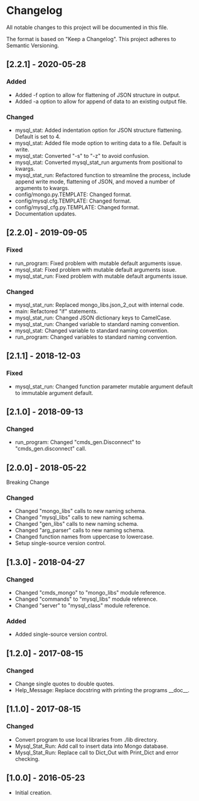 # Changelog
All notable changes to this project will be documented in this file.

The format is based on "Keep a Changelog".  This project adheres to Semantic Versioning.


## [2.2.1] - 2020-05-28
### Added
- Added -f option to allow for flattening of JSON structure in output.
- Added -a option to allow for append of data to an existing output file.

### Changed
- mysql_stat:  Added indentation option for JSON structure flattening.  Default is set to 4.
- mysql_stat:  Added file mode option to writing data to a file.  Default is write.
- mysql_stat:  Converted "-s" to "-z" to avoid confusion.
- mysql_stat:  Converted mysql_stat_run arguments from positional to kwargs.
- mysql_stat_run:  Refactored function to streamline the process, include append write mode, flattening of JSON, and moved a number of arguments to kwargs.
- config/mongo.py.TEMPLATE:  Changed format.
- config/mysql.cfg.TEMPLATE:  Changed format.
- config/mysql_cfg.py.TEMPLATE:  Changed format.
- Documentation updates.


## [2.2.0] - 2019-09-05
### Fixed
- run_program:  Fixed problem with mutable default arguments issue.
- mysql_stat:  Fixed problem with mutable default arguments issue.
- mysql_stat_run:  Fixed problem with mutable default arguments issue.

### Changed
- mysql_stat_run: Replaced mongo_libs.json_2_out with internal code.
- main:  Refactored "if" statements.
- mysql_stat_run:  Changed JSON dictionary keys to CamelCase.
- mysql_stat_run:  Changed variable to standard naming convention.
- mysql_stat:  Changed variable to standard naming convention.
- run_program:  Changed variables to standard naming convention.


## [2.1.1] - 2018-12-03
### Fixed
- mysql_stat_run:  Changed function parameter mutable argument default to immutable argument default.


## [2.1.0] - 2018-09-13
### Changed
- run_program:  Changed "cmds_gen.Disconnect" to "cmds_gen.disconnect" call.


## [2.0.0] - 2018-05-22
Breaking Change

### Changed
- Changed "mongo_libs" calls to new naming schema.
- Changed "mysql_libs" calls to new naming schema.
- Changed "gen_libs" calls to new naming schema.
- Changed "arg_parser" calls to new naming schema.
- Changed function names from uppercase to lowercase.
- Setup single-source version control.


## [1.3.0] - 2018-04-27
### Changed
- Changed "cmds_mongo" to "mongo_libs" module reference.
- Changed "commands" to "mysql_libs" module reference.
- Changed "server" to "mysql_class" module reference.

### Added
- Added single-source version control.


## [1.2.0] - 2017-08-15
### Changed
- Change single quotes to double quotes.
- Help_Message:  Replace docstring with printing the programs \_\_doc\_\_.


## [1.1.0] - 2017-08-15
### Changed
- Convert program to use local libraries from ./lib directory.
- Mysql_Stat_Run:  Add call to insert data into Mongo database.
- Mysql_Stat_Run:  Replace call to Dict_Out with Print_Dict and error checking.


## [1.0.0] - 2016-05-23
- Initial creation.

